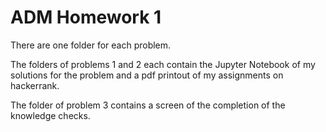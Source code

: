 # ADM Homework 1

There are one folder for each problem.

The folders of problems 1 and 2 each contain the Jupyter Notebook of my solutions for the problem and a pdf printout of my assignments on hackerrank.

The folder of problem 3 contains a screen of the completion of the knowledge checks.
